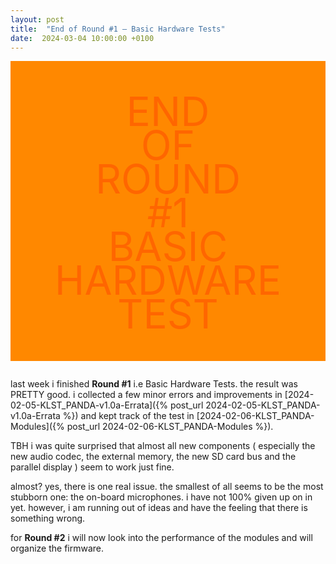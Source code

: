 ```yaml
---
layout: post
title:  "End of Round #1 – Basic Hardware Tests"
date:  2024-03-04 10:00:00 +0100
---
```


<div style="width: 100%; text-align: center; font-size: 64px; color: #FF6600; background-color: #FF8800; height:480px; line-height: 54px; margin: 0 0 28px 0;"><br/>END<br/>OF<br/>ROUND<br/>#1<br/>BASIC<br/>HARDWARE<br/>TEST<br/></div>

last week i finished **Round #1** i.e Basic Hardware Tests. the result was PRETTY good. i collected a few minor errors and improvements in [2024-02-05-KLST_PANDA-v1.0a-Errata]({% post_url 2024-02-05-KLST_PANDA-v1.0a-Errata %}) and kept track of the test in [2024-02-06-KLST_PANDA-Modules]({% post_url 2024-02-06-KLST_PANDA-Modules %}). 

TBH i was quite surprised that almost all new components ( especially the new audio codec, the external memory, the new SD card bus and the parallel display ) seem to work just fine. 

almost? yes, there is one real issue. the smallest of all seems to be the most stubborn one: the on-board microphones. i have not 100% given up on in yet. however, i am running out of ideas and have the feeling that there is something wrong.

for **Round #2** i will now look into the performance of the modules and will organize the firmware.
